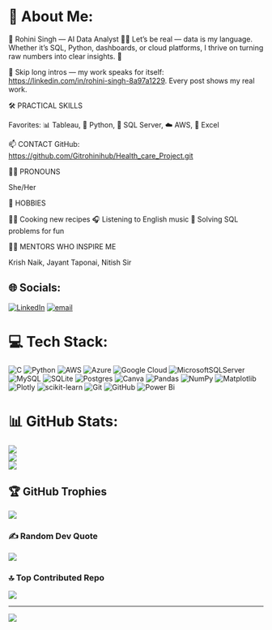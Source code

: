 # 💫 About Me:
🌟 Rohini Singh — AI Data Analyst 🙋‍♀️
Let’s be real — data is my language. Whether it’s SQL, Python, dashboards, or cloud platforms, I thrive on turning raw numbers into clear insights. 🎯

🔗 Skip long intros — my work speaks for itself: https://linkedin.com/in/rohini-singh-8a97a1229. Every post shows my real work.

🛠️ PRACTICAL SKILLS

Favorites: 📊 Tableau, 🐍 Python, 🧮 SQL Server, ☁️ AWS, 🧹 Excel

📫 CONTACT
GitHub: https://github.com/Gitrohinihub/Health_care_Project.git

🙋‍♀️ PRONOUNS

She/Her

🎯 HOBBIES

👩‍🍳 Cooking new recipes
🎧 Listening to English music
🧩 Solving SQL problems for fun

👨‍🏫 MENTORS WHO INSPIRE ME

Krish Naik, Jayant Taponai, Nitish Sir



## 🌐 Socials:
[![LinkedIn](https://img.shields.io/badge/LinkedIn-%230077B5.svg?logo=linkedin&logoColor=white)](https://linkedin.com/in/https://www.linkedin.com/in/rohini-singh-8a97a1229 ) [![email](https://img.shields.io/badge/Email-D14836?logo=gmail&logoColor=white)](mailto:miss.rohini09coder@gmail.com) 

# 💻 Tech Stack:
![C](https://img.shields.io/badge/c-%2300599C.svg?style=for-the-badge&logo=c&logoColor=white) ![Python](https://img.shields.io/badge/python-3670A0?style=for-the-badge&logo=python&logoColor=ffdd54) ![AWS](https://img.shields.io/badge/AWS-%23FF9900.svg?style=for-the-badge&logo=amazon-aws&logoColor=white) ![Azure](https://img.shields.io/badge/azure-%230072C6.svg?style=for-the-badge&logo=microsoftazure&logoColor=white) ![Google Cloud](https://img.shields.io/badge/GoogleCloud-%234285F4.svg?style=for-the-badge&logo=google-cloud&logoColor=white) ![MicrosoftSQLServer](https://img.shields.io/badge/Microsoft%20SQL%20Server-CC2927?style=for-the-badge&logo=microsoft%20sql%20server&logoColor=white) ![MySQL](https://img.shields.io/badge/mysql-4479A1.svg?style=for-the-badge&logo=mysql&logoColor=white) ![SQLite](https://img.shields.io/badge/sqlite-%2307405e.svg?style=for-the-badge&logo=sqlite&logoColor=white) ![Postgres](https://img.shields.io/badge/postgres-%23316192.svg?style=for-the-badge&logo=postgresql&logoColor=white) ![Canva](https://img.shields.io/badge/Canva-%2300C4CC.svg?style=for-the-badge&logo=Canva&logoColor=white) ![Pandas](https://img.shields.io/badge/pandas-%23150458.svg?style=for-the-badge&logo=pandas&logoColor=white) ![NumPy](https://img.shields.io/badge/numpy-%23013243.svg?style=for-the-badge&logo=numpy&logoColor=white) ![Matplotlib](https://img.shields.io/badge/Matplotlib-%23ffffff.svg?style=for-the-badge&logo=Matplotlib&logoColor=black) ![Plotly](https://img.shields.io/badge/Plotly-%233F4F75.svg?style=for-the-badge&logo=plotly&logoColor=white) ![scikit-learn](https://img.shields.io/badge/scikit--learn-%23F7931E.svg?style=for-the-badge&logo=scikit-learn&logoColor=white) ![Git](https://img.shields.io/badge/git-%23F05033.svg?style=for-the-badge&logo=git&logoColor=white) ![GitHub](https://img.shields.io/badge/github-%23121011.svg?style=for-the-badge&logo=github&logoColor=white) ![Power Bi](https://img.shields.io/badge/power_bi-F2C811?style=for-the-badge&logo=powerbi&logoColor=black)
# 📊 GitHub Stats:
![](https://github-readme-stats.vercel.app/api?username=Gitrohinihub&theme=dark&hide_border=false&include_all_commits=false&count_private=false)<br/>
![](https://nirzak-streak-stats.vercel.app/?user=Gitrohinihub&theme=dark&hide_border=false)<br/>
![](https://github-readme-stats.vercel.app/api/top-langs/?username=Gitrohinihub&theme=dark&hide_border=false&include_all_commits=false&count_private=false&layout=compact)

## 🏆 GitHub Trophies
![](https://github-profile-trophy.vercel.app/?username=Gitrohinihub&theme=radical&no-frame=false&no-bg=true&margin-w=4)

### ✍️ Random Dev Quote
![](https://quotes-github-readme.vercel.app/api?type=horizontal&theme=radical)

### 🔝 Top Contributed Repo
![](https://github-contributor-stats.vercel.app/api?username=Gitrohinihub&limit=5&theme=dark&combine_all_yearly_contributions=true)

---
[![](https://visitcount.itsvg.in/api?id=Gitrohinihub&icon=0&color=0)](https://visitcount.itsvg.in)

<!-- Proudly created with GPRM ( https://gprm.itsvg.in ) -->
